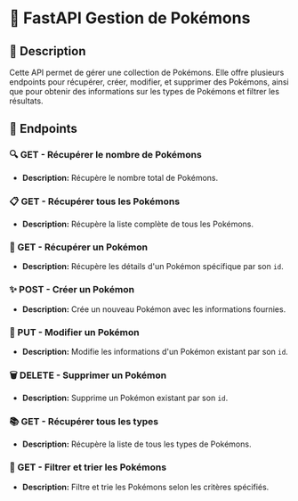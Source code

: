 # 🌟 FastAPI Gestion de Pokémons

## 📄 Description

Cette API permet de gérer une collection de Pokémons. Elle offre plusieurs endpoints pour récupérer, créer, modifier, et supprimer des Pokémons, ainsi que pour obtenir des informations sur les types de Pokémons et filtrer les résultats.

## 🚀 Endpoints

### 🔍 GET - Récupérer le nombre de Pokémons

- **Description:** Récupère le nombre total de Pokémons.

### 📋 GET - Récupérer tous les Pokémons

- **Description:** Récupère la liste complète de tous les Pokémons.

### 🔎 GET - Récupérer un Pokémon

- **Description:** Récupère les détails d'un Pokémon spécifique par son `id`.

### ✨ POST - Créer un Pokémon

- **Description:** Crée un nouveau Pokémon avec les informations fournies.

### 🔄 PUT - Modifier un Pokémon

- **Description:** Modifie les informations d'un Pokémon existant par son `id`.

### 🗑️ DELETE - Supprimer un Pokémon

- **Description:** Supprime un Pokémon existant par son `id`.

### 📚 GET - Récupérer tous les types

- **Description:** Récupère la liste de tous les types de Pokémons.

### 🔀 GET - Filtrer et trier les Pokémons

- **Description:** Filtre et trie les Pokémons selon les critères spécifiés.
